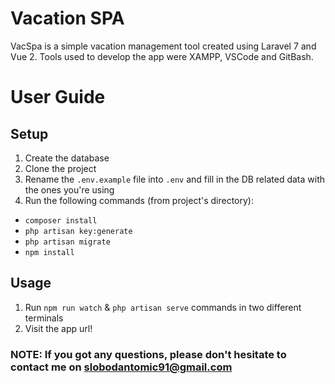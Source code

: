 # Vacation SPA
VacSpa is a simple vacation management tool created using Laravel 7 and Vue 2.
Tools used to develop the app were XAMPP, VSCode and GitBash.

# User Guide
## Setup
1. Create the database
2. Clone the project
3. Rename the `.env.example` file into `.env` and fill in the DB related data with the ones you're using
4. Run the following commands (from project's directory):
- `composer install`
- `php artisan key:generate`
- `php artisan migrate`
- `npm install`

## Usage
1. Run `npm run watch` & `php artisan serve` commands in two different terminals
2. Visit the app url!

### NOTE: If you got any questions, please don't hesitate to contact me on slobodantomic91@gmail.com
